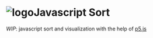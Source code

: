 ![logo]**Javascript Sort**
===================
_WIP_: javascript sort and visualization with the help of [p5.js](p5js.org "p5.js Official Website")

[logo]: ../logo.png
